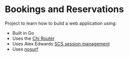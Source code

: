 # Bookings and Reservations

Project to learn how to build a web application using:

- Built in Go
- Uses the [Chi Router](https://github.com/go-chi/chi)
- Uses Alex Edwards [SCS session management](https://github.com/alexedwards/scs)
- Uses [nosurf](https://github.com/justinas/nosurf)